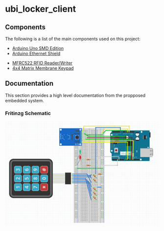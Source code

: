 # ubi_locker_client

## Components
The following is a list of the main components used on this project:

* [Arduino Uno SMD Edition](https://www.arduino.cc/en/Main/ArduinoBoardUnoSMD)
* [Arduino Ethernet Shield](https://www.arduino.cc/en/Main/ArduinoEthernetShield)
- [MFRC522 RFID Reader/Writer](http://www.nxp.com/documents/data_sheet/MFRC522.pdf)
- [4x4 Matrix Membrane Keypad](https://www.parallax.com/sites/default/files/downloads/27899-4x4-Matrix-Membrane-Keypad-v1.2.pdf)

## Documentation
This section provides a high level documentation from the propposed embedded system.

### Fritinzg Schematic

![Client Schematic](doc/fritzing/arduino_ethernet_rfid_keypad.png)
